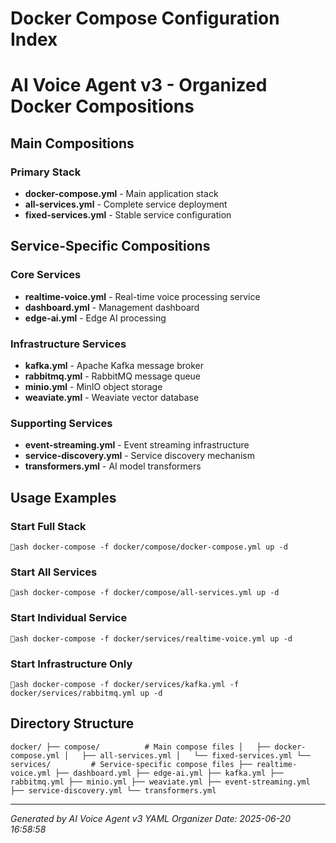 # Docker Compose Configuration Index
# AI Voice Agent v3 - Organized Docker Compositions

## Main Compositions

### Primary Stack
- **docker-compose.yml** - Main application stack
- **all-services.yml** - Complete service deployment
- **fixed-services.yml** - Stable service configuration

## Service-Specific Compositions

### Core Services
- **realtime-voice.yml** - Real-time voice processing service
- **dashboard.yml** - Management dashboard
- **edge-ai.yml** - Edge AI processing

### Infrastructure Services  
- **kafka.yml** - Apache Kafka message broker
- **rabbitmq.yml** - RabbitMQ message queue
- **minio.yml** - MinIO object storage
- **weaviate.yml** - Weaviate vector database

### Supporting Services
- **event-streaming.yml** - Event streaming infrastructure
- **service-discovery.yml** - Service discovery mechanism
- **transformers.yml** - AI model transformers

## Usage Examples

### Start Full Stack
`ash
docker-compose -f docker/compose/docker-compose.yml up -d
`

### Start All Services
`ash
docker-compose -f docker/compose/all-services.yml up -d
`

### Start Individual Service
`ash
docker-compose -f docker/services/realtime-voice.yml up -d
`

### Start Infrastructure Only
`ash
docker-compose -f docker/services/kafka.yml -f docker/services/rabbitmq.yml up -d
`

## Directory Structure
`
docker/
├── compose/          # Main compose files
│   ├── docker-compose.yml
│   ├── all-services.yml
│   └── fixed-services.yml
└── services/         # Service-specific compose files
    ├── realtime-voice.yml
    ├── dashboard.yml
    ├── edge-ai.yml
    ├── kafka.yml
    ├── rabbitmq.yml
    ├── minio.yml
    ├── weaviate.yml
    ├── event-streaming.yml
    ├── service-discovery.yml
    └── transformers.yml
`

---
*Generated by AI Voice Agent v3 YAML Organizer*
*Date: 2025-06-20 16:58:58*
